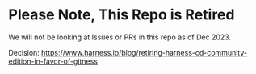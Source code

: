 # Please Note, This Repo is Retired
We will not be looking at Issues or PRs in this repo as of Dec 2023.

Decision: https://www.harness.io/blog/retiring-harness-cd-community-edition-in-favor-of-gitness
